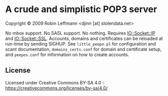 A crude and simplistic POP3 server
==================================
Copyright © 2009 Robin Leffmann \<djinn \[at\] stolendata.net>

No mbox support. No SASL support. No nothing. Requires [IO::Socket::IP](https://metacpan.org/pod/IO::Socket::IP) and [IO::Socket::SSL](https://metacpan.org/pod/IO::Socket::SSL). Accounts, domains and certificates can be reloaded at run-time by sending SIGHUP. See `little_peepo.pl` for configuration and scant documentation, `domains_certs.conf` for domain and certificate setup, and `peepos.conf` for information on how to create accounts.

License
-------
Licensed under Creative Commons BY-SA 4.0 - https://creativecommons.org/licenses/by-sa/4.0/
